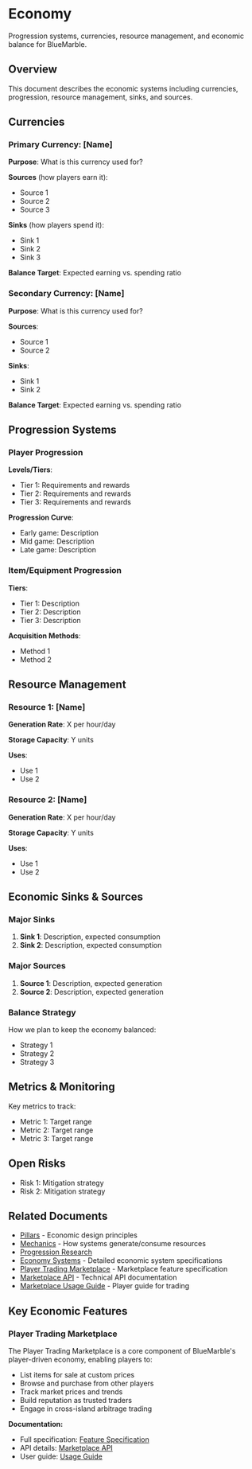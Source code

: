 # Economy

Progression systems, currencies, resource management, and economic balance for BlueMarble.

<!--
Front matter example:
---
title: Economy
date: 2025-09-30
owner: @Nomoos
status: draft
tags: [economy, progression, balance]
---
-->

## Overview

This document describes the economic systems including currencies, progression, resource management, sinks, and sources.

## Currencies

### Primary Currency: [Name]

**Purpose**: What is this currency used for?

**Sources** (how players earn it):

- Source 1
- Source 2
- Source 3

**Sinks** (how players spend it):

- Sink 1
- Sink 2
- Sink 3

**Balance Target**: Expected earning vs. spending ratio

### Secondary Currency: [Name]

**Purpose**: What is this currency used for?

**Sources**:

- Source 1
- Source 2

**Sinks**:

- Sink 1
- Sink 2

**Balance Target**: Expected earning vs. spending ratio

## Progression Systems

### Player Progression

**Levels/Tiers**:

- Tier 1: Requirements and rewards
- Tier 2: Requirements and rewards
- Tier 3: Requirements and rewards

**Progression Curve**:

- Early game: Description
- Mid game: Description
- Late game: Description

### Item/Equipment Progression

**Tiers**:

- Tier 1: Description
- Tier 2: Description
- Tier 3: Description

**Acquisition Methods**:

- Method 1
- Method 2

## Resource Management

### Resource 1: [Name]

**Generation Rate**: X per hour/day

**Storage Capacity**: Y units

**Uses**:

- Use 1
- Use 2

### Resource 2: [Name]

**Generation Rate**: X per hour/day

**Storage Capacity**: Y units

**Uses**:

- Use 1
- Use 2

## Economic Sinks & Sources

### Major Sinks

1. **Sink 1**: Description, expected consumption
2. **Sink 2**: Description, expected consumption

### Major Sources

1. **Source 1**: Description, expected generation
2. **Source 2**: Description, expected generation

### Balance Strategy

How we plan to keep the economy balanced:

- Strategy 1
- Strategy 2
- Strategy 3

## Metrics & Monitoring

Key metrics to track:

- Metric 1: Target range
- Metric 2: Target range
- Metric 3: Target range

## Open Risks

- Risk 1: Mitigation strategy
- Risk 2: Mitigation strategy

## Related Documents

- [Pillars](pillars.md) - Economic design principles
- [Mechanics](mechanics.md) - How systems generate/consume resources
- [Progression Research](../research/game-design/player-freedom-analysis.md)
- [Economy Systems](../docs/systems/economy-systems.md) - Detailed economic system specifications
- [Player Trading Marketplace](../roadmap/tasks/player-trading-marketplace.md) - Marketplace feature specification
- [Marketplace API](../docs/systems/api-marketplace.md) - Technical API documentation
- [Marketplace Usage Guide](../docs/gameplay/marketplace-usage-guide.md) - Player guide for trading

## Key Economic Features

### Player Trading Marketplace

The Player Trading Marketplace is a core component of BlueMarble's player-driven economy, enabling players to:

- List items for sale at custom prices
- Browse and purchase from other players
- Track market prices and trends
- Build reputation as trusted traders
- Engage in cross-island arbitrage trading

**Documentation:**

- Full specification: [Feature Specification](../roadmap/tasks/player-trading-marketplace.md)
- API details: [Marketplace API](../docs/systems/api-marketplace.md)
- User guide: [Usage Guide](../docs/gameplay/marketplace-usage-guide.md)
